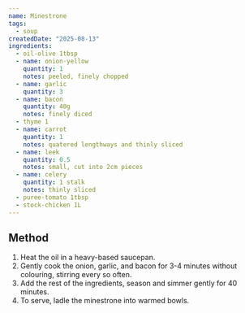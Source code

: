 ```yaml
---
name: Minestrone
tags:
  - soup
createdDate: "2025-08-13"
ingredients:
  - oil-olive 1tbsp
  - name: onion-yellow
    quantity: 1
    notes: peeled, finely chopped
  - name: garlic
    quantity: 3
  - name: bacon
    quantity: 40g
    notes: finely diced
  - thyme 1
  - name: carrot
    quantity: 1
    notes: quatered lengthways and thinly sliced
  - name: leek
    quantity: 0.5
    notes: small, cut into 2cm pieces
  - name: celery
    quantity: 1 stalk
    notes: thinly sliced
  - puree-tomato 1tbsp
  - stock-chicken 1L
---
```


## Method

1. Heat the oil in a heavy-based saucepan.
2. Gently cook the onion, garlic, and bacon for 3-4 minutes without colouring,
   stirring every so often.
3. Add the rest of the ingredients, season and simmer gently for 40 minutes.
4. To serve, ladle the minestrone into warmed bowls.

